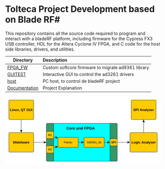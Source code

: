# Tolteca Project Development based on Blade RF#
This repository contains all the source code required to program and interact with a bladeRF platform, including firmware for the Cypress FX3 USB controller, HDL for the Altera Cyclone IV FPGA, and C code for the host side libraries, drivers, and utilities.

| Directory         | Description                                                                                       |
| ----------------- |:--------------------------------------------------------------------------------------------------|
| [FPGA_FW](FPGA_FW) | Custom softcore firmware to migrate ad9361 library                                |
| [GUITEST](GUITEST) | Interactive GUI to control the ad3261 drivers                           |
| [host](Nuand_Blade_Base/host)  | PC host, to control de bladeRF project                     |
| [Documentation](Documentation/Documentation.pdf)  | Project Explanation                   |

![Alt text](General_spec.jpg?raw=true "General Spec")